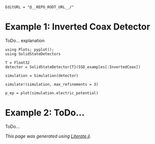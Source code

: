 ```@meta
EditURL = "@__REPO_ROOT_URL__/"
```

# Example 1: Inverted Coax Detector

ToDo... explanation

```@example tutorial
using Plots; pyplot();
using SolidStateDetectors

T = Float32
detector = SolidStateDetector{T}(SSD_examples[:InvertedCoax])

simulation = Simulation(detector)

simulate!(simulation, max_refinements = 3)

p_ep = plot(simulation.electric_potential)
```

# Example 2: ToDo...

ToDo...

*This page was generated using [Literate.jl](https://github.com/fredrikekre/Literate.jl).*

